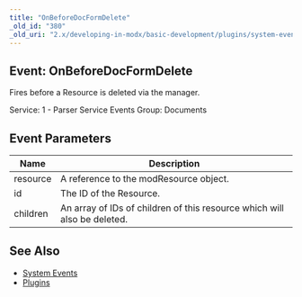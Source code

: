 ```yaml
---
title: "OnBeforeDocFormDelete"
_old_id: "380"
_old_uri: "2.x/developing-in-modx/basic-development/plugins/system-events/onbeforedocformdelete"
---
```


## Event: OnBeforeDocFormDelete

Fires before a Resource is deleted via the manager.

Service: 1 - Parser Service Events 
Group: Documents

## Event Parameters

| Name | Description |
|------|-------------|
| resource | A reference to the modResource object. |
| id | The ID of the Resource. |
| children | An array of IDs of children of this resource which will also be deleted. |
## See Also

- [System Events](developing-in-modx/basic-development/plugins/system-events "System Events")
- [Plugins](developing-in-modx/basic-development/plugins "Plugins")